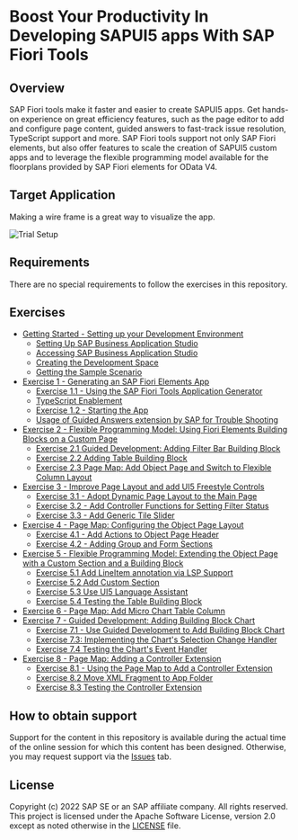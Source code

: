 # Boost Your Productivity In Developing SAPUI5 apps With SAP Fiori Tools

## Overview

SAP Fiori tools make it faster and easier to create SAPUI5 apps. Get hands-on experience on great efficiency features, such as the page editor to add and configure page content, guided answers to fast-track issue resolution, TypeScript support and more. SAP Fiori tools support not only SAP Fiori elements, but also offer features to scale the creation of SAPUI5 custom apps and to leverage the flexible programming model available for the floorplans provided by SAP Fiori elements for OData V4.

## Target Application

Making a wire frame is a great way to visualize the app.

![Trial Setup](exercises/ex0/images/TargetDesign.png)

## Requirements

There are no special requirements to follow the exercises in this repository.

## Exercises

- [Getting Started - Setting up your Development Environment](exercises/ex0#getting-started---setting-up-your-development-environment)
  - [Setting Up SAP Business Application Studio](exercises/ex0#setting-up-sap-business-application-studio)
  - [Accessing SAP Business Application Studio](exercises/ex0#accessing-sap-business-application-studio)
  - [Creating the Development Space](exercises/ex0#creating-the-development-space)
  - [Getting the Sample Scenario](exercises/ex0#getting-the-sample-scenario)
- [Exercise 1 - Generating an SAP Fiori Elements App](exercises/ex1/)
    - [Exercise 1.1 - Using the SAP Fiori Tools Application Generator](/exercises/ex1#exercise-11-using-the-sap-fiori-tools-application-generator)
    - [TypeScript Enablement](/exercises/ex1#typescript-enablement)
    - [Exercise 1.2 - Starting the App](/exercises/ex1#exercise-12-starting-the-app)
    - [Usage of Guided Answers extension by SAP for Trouble Shooting](/exercises/ex1#usage-of-guided-answers-extension-by-sap-for-trouble-shooting)
- [Exercise 2 - Flexible Programming Model: Using Fiori Elements Building Blocks on a Custom Page](exercises/ex2#exercise-2---flexible-programming-model-using-fiori-elements-building-blocks-on-a-custom-page)
  - [Exercise 2.1 Guided Development: Adding Filter Bar Building Block](exercises/ex2#exercise-21-guided-development-adding-building-block-filter-bar)
  - [Exercise 2.2 Adding Table Building Block](exercises/ex2#exercise-22-adding-building-block-table)
  - [Exercise 2.3 Page Map: Add Object Page and Switch to Flexible Column Layout](exercises/ex2#exercise-23-page-map-add-object-page-and-switch-to-flexible-column-layout)
- [Exercise 3 - Improve Page Layout and add UI5 Freestyle Controls](/exercises/ex3#exercise-3---improve-page-layout-and-add-ui5-freestyle-controls)
  - [Exercise 3.1 - Adopt Dynamic Page Layout to the Main Page](/exercises/ex3#exercise-31---adopt-dynamic-page-layout-to-the-main-page)
  - [Exercise 3.2 - Add Controller Functions for Setting Filter Status](/exercises/ex3#exercise-32-add-controller-functions-for-setting-filter-status)
  - [Exercise 3.3 - Add Generic Tile Slider](/exercises/ex3#exercise-33---add-generic-tile-slider)
- [Exercise 4 - Page Map: Configuring the Object Page Layout](/exercises/ex4#exercise-4---page-map-configuring-the-object-page-layout)
  - [Exercise 4.1 - Add Actions to Object Page Header](/exercises/ex4#exercise-41---add-actions-to-object-page-header)
  - [Exercise 4.2 - Adding Group and Form Sections](/exercises/ex4#exercise-42---adding-group-and-form-sections)
- [Exercise 5 - Flexible Programming Model: Extending the Object Page with a Custom Section and a Building Block](/exercises/ex5#exercise-5---flexible-programming-model-extending-the-object-page-with-a-custom-section-and-a-building-block)
  - [Exercise 5.1 Add LineItem annotation via LSP Support](/exercises/ex5#exercise-51-add-lineitem-annotation-via-lsp-support)
  - [Exercise 5.2 Add Custom Section](/exercises/ex5#exercise-52-add-custom-section)
  - [Exercise 5.3 Use UI5 Language Assistant](/exercises/ex5#exercise-53-use-ui5-language-assistant)
  - [Exercise 5.4 Testing the Table Building Block](/exercises/ex5#exercise-54-testing-the-table-building-block)
- [Exercise 6 - Page Map: Add Micro Chart Table Column](/exercises/ex6#exercise-6---page-map-add-micro-chart-table-column)
- [Exercise 7 - Guided Development: Adding Building Block Chart](/exercises/ex7#exercise-7---guided-development-adding-building-block-chart)
  - [Exercise 7.1 - Use Guided Development to Add Building Block Chart](/exercises/ex7#exercise-71---use-guided-development-to-add-building-block-chart)
  - [Exercise 7.3: Implementing the Chart's Selection Change Handler](/exercises/ex7#exercise-73-implementing-the-charts-selection-change-handler)
  - [Exercise 7.4 Testing the Chart's Event Handler](/exercises/ex7#exercise-74-testing-the-charts-event-handler)
- [Exercise 8 - Page Map: Adding a Controller Extension](/exercises/ex8#exercise-8---page-map-adding-a-controller-extension)
	- [Exercise 8.1 - Using the Page Map to Add a Controller Extension](/exercises/ex8#exercise-81---using-the-page-map-to-add-a-controller-extension)
	- [Exercise 8.2 Move XML Fragment to App Folder](/exercises/ex8#exercise-82-move-xml-fragment-to-app-folder)
	- [Exercise 8.3 Testing the Controller Extension](/exercises/ex8#exercise-83---testing-the-controller-extension)

## How to obtain support

Support for the content in this repository is available during the actual time of the online session for which this content has been designed. Otherwise, you may request support via the [Issues](../../issues) tab.

## License
Copyright (c) 2022 SAP SE or an SAP affiliate company. All rights reserved. This project is licensed under the Apache Software License, version 2.0 except as noted otherwise in the [LICENSE](LICENSES/Apache-2.0.txt) file.
